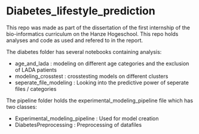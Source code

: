 # Diabetes_lifestyle_prediction

This repo was made as part of the dissertation of the first internship of the bio-informatics curriculum on the Hanze Hogeschool.
This repo holds analyses and code as used and refered to in the report.

The diabetes folder has several notebooks containing analysis:
* age_and_lada : modeling on different age categories and the exclusion of LADA patients
* modeling_crosstest : crosstesting models on different clusters
* seperate_file_modeling : Looking into the predictive power of seperate files / categories

The pipeline folder holds the experimental_modeling_pipeline file which has two classes:
* Experimental_modeling_pipeline : Used for model creation
* DiabetesPreprocessing : Preprocessing of datafiles